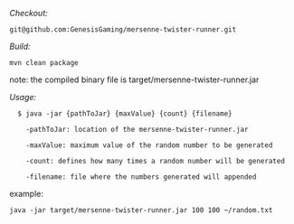 *Checkout:*
```
git@github.com:GenesisGaming/mersenne-twister-runner.git
```

*Build:*
```
mvn clean package
```
note: the compiled binary file is target/mersenne-twister-runner.jar


*Usage:*
```
  $ java -jar {pathToJar} {maxValue} {count} {filename}

    -pathToJar: location of the mersenne-twister-runner.jar

    -maxValue: maximum value of the random number to be generated

    -count: defines how many times a random number will be generated

    -filename: file where the numbers generated will appended
```

example:
```
java -jar target/mersenne-twister-runner.jar 100 100 ~/random.txt
```
